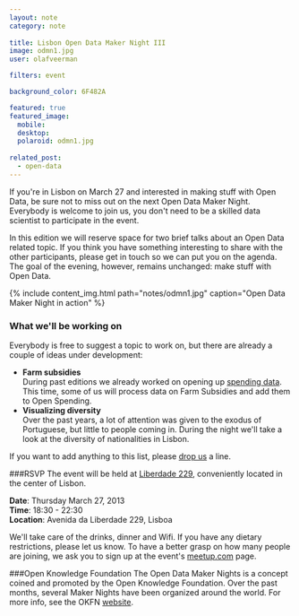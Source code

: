 ```yaml
---
layout: note
category: note
  
title: Lisbon Open Data Maker Night III
image: odmn1.jpg
user: olafveerman

filters: event

background_color: 6F482A

featured: true
featured_image: 
  mobile: 
  desktop: 
  polaroid: odmn1.jpg
  
related_post:
  - open-data
---
```

If you're in Lisbon on March 27 and interested in making stuff with Open Data, be sure not to miss out on the next Open Data Maker Night. Everybody is welcome to join us, you don't need to be a skilled data scientist to participate in the event.

In this edition we will reserve space for two brief talks about an Open Data related topic. If you think you have something interesting to share with the other participants, please get in touch so we can put you on the agenda. The goal of the evening, however, remains unchanged: make stuff with Open Data.

{% include content_img.html path="notes/odmn1.jpg" caption="Open Data Maker Night in action" %}

### What we'll be working on
Everybody is free to suggest a topic to work on, but there are already a couple of ideas under development:

- **Farm subsidies**  
During past editions we already worked on opening up [spending data](/notes/non-bid-contracts-openspending). This time, some of us will process data on Farm Subsidies and add them to Open Spending.
- **Visualizing diversity**  
Over the past years, a lot of attention was given to the exodus of Portuguese, but little to people coming in. During the night we'll take a look at the diversity of nationalities in Lisbon.

If you want to add anything to this list, please [drop us](mailto:olaf@flipside.org) a line.

###RSVP
The event will be held at [Liberdade 229](http://www.liberdade229.com), conveniently located in the center of Lisbon.

__Date__: Thursday March 27, 2013  
__Time__: 18:30 - 22:30  
__Location__: Avenida da Liberdade 229, Lisboa

We'll take care of the drinks, dinner and Wifi. If you have any dietary restrictions, please let us know. To have a better grasp on how many people are joining, we ask you to sign up at the event's [meetup.com](http://www.meetup.com/OpenKnowledgeFoundation/Lisbon-PT/1120442/) page.

###Open Knowledge Foundation
The Open Data Maker Nights is a concept coined and promoted by the Open Knowledge Foundation. Over the past months, several Maker Nights have been organized around the world. For more info, see the OKFN [website](http://okfnlabs.org/events/open-data-maker/).
